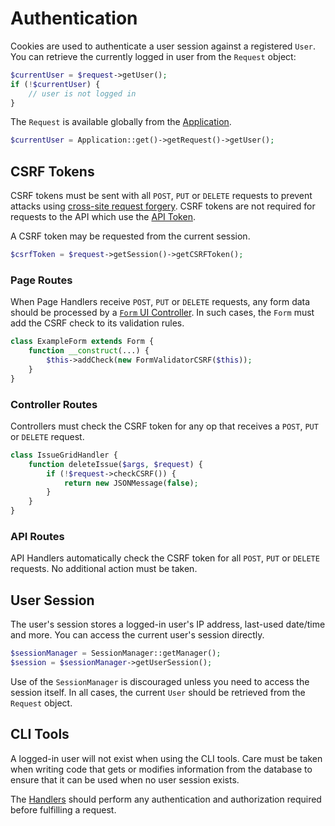 # Authentication

Cookies are used to authenticate a user session against a registered `User`. You can retrieve the currently logged in user from the `Request` object:

```php
$currentUser = $request->getUser();
if (!$currentUser) {
	// user is not logged in
}
```

The `Request` is available globally from the [Application](./utilities-application).

```php
$currentUser = Application::get()->getRequest()->getUser();
```

## CSRF Tokens

CSRF tokens must be sent with all `POST`, `PUT` or `DELETE` requests to prevent attacks using [cross-site request forgery](https://en.wikipedia.org/wiki/Cross-site_request_forgery). CSRF tokens are not required for requests to the API which use the [API Token](/dev/api/#api-token).

A CSRF token may be requested from the current session.

```php
$csrfToken = $request->getSession()->getCSRFToken();
```

### Page Routes

When Page Handlers receive `POST`, `PUT` or `DELETE` requests, any form data should be processed by a [`Form` UI Controller](./frontend#controllers). In such cases, the `Form` must add the CSRF check to its validation rules.

```php
class ExampleForm extends Form {
	function __construct(...) {
		$this->addCheck(new FormValidatorCSRF($this));
	}
}
```

### Controller Routes

Controllers must check the CSRF token for any op that receives a `POST`, `PUT` or `DELETE` request.

```php
class IssueGridHandler {
	function deleteIssue($args, $request) {
		if (!$request->checkCSRF()) {
			return new JSONMessage(false);
		}
	}
}
```

### API Routes

API Handlers automatically check the CSRF token for all `POST`, `PUT` or `DELETE` requests. No additional action must be taken.

## User Session
The user's session stores a logged-in user's IP address, last-used date/time and more. You can access the current user's session directly.

```php
$sessionManager = SessionManager::getManager();
$session = $sessionManager->getUserSession();
```

Use of the `SessionManager` is discouraged unless you need to access the session itself. In all cases, the current `User` should be retrieved from the `Request` object.

## CLI Tools

A logged-in user will not exist when using the CLI tools. Care must be taken when writing code that gets or modifies information from the database to ensure that it can be used when no user session exists.

The [Handlers](./architecture-handlers) should perform any authentication and authorization required before fulfilling a request.
